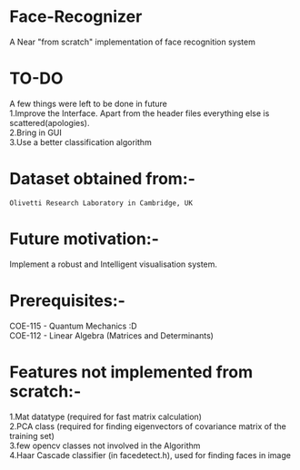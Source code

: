 # Face-Recognizer
A Near "from scratch" implementation of face recognition system

# TO-DO
A few things were left to be done in future <br>
1.Improve the Interface. Apart from the header files everything else is scattered(apologies). <br>
2.Bring in GUI <br>
3.Use a better classification algorithm <br>

# Dataset obtained from:-
	Olivetti Research Laboratory in Cambridge, UK

# Future motivation:-
Implement a robust and Intelligent visualisation system.

# Prerequisites:-
COE-115 - Quantum Mechanics :D <br>
COE-112 - Linear Algebra (Matrices and Determinants) <br>

# Features not implemented from scratch:-
1.Mat datatype (required for fast matrix calculation) <br>
2.PCA class (required for finding eigenvectors of covariance matrix of the training set) <br>
3.few opencv classes not involved in the Algorithm <br>
4.Haar Cascade classifier (in facedetect.h), used for finding faces in image <br>
